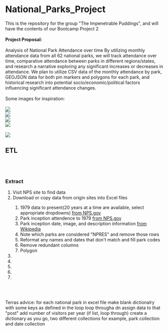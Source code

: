 # National_Parks_Project
This is the repository for the group "The Impenetrable Puddings", and will have the contents of our Bootcamp Project 2
<br><br>
<strong>Project Proposal:</strong>
<br><br>
Analysis of National Park Attendance over time
By utilizing monthly attendance data from all 62 national parks, we will track attendance over time, comparative attendance between parks in different regions/states, and research a narrative exploring any significant increases or decreases in attendance.
We plan to utilize CSV data of the monthly attendance by park, GEOJSON data for both pin markers and polygons for each park, and historical research into potential socio/economic/political factors influencing significant attendance changes.
<br><br>
Some images for inspiration:
<br><br>
<img src="proposal_images/example_graph1.png/">
<br>
<img src="proposal_images/example_graph2.png/">
<br>
<img src="proposal_images/map_inspo.png/">
<br>
<img src="proposal_images/terra_proj.png/">
<br>
<br>
<img src="proposal_images/proj2_map_idea.jpeg/">
<br>


<h2>ETL</h2>
<br><br>
<h3>Extract</h3>
<ol>
    <li>Visit NPS site to find data</li>
    <li>Download or copy data from origin sites into Excel files</li>
        <ol>
            <li>1979 data to present(20 years at a time are available, select appropriate dropdowns) <a href="https://irma.nps.gov/STATS/SSRSReports/National%20Reports/Annual%20Visitation%20By%20Park%20(1979%20-%20Last%20Calendar%20Year)">from NPS.gov</a></li>
            <li>Park inception attendence to 1979 <a href="https://irma.nps.gov/STATS/SSRSReports/National%20Reports/Query%20Builder%20for%20Historic%20Annual%20Recreation%20Visits%20(1904%20-%201979)">from NPS.gov</a></li>
            <li>Park inception date, image, and description information <a href="https://en.wikipedia.org/wiki/List_of_national_parks_of_the_United_States">from Wikipedia</a></li>
            <li>Note which parks are considered "NPRES" and remove those rows</li>
            <li>Reformat any names and dates that don't match and fill park codes</li>
            <li>Remove redundant columns</li>
            <li>Polygon </li>
            </ol>
    <li></li>
    <li></li>
    <li></li>
    <li></li>
    <li></li>
</ol>

<br><br>

Terras advice:
for each national park in excel file
make blank dictionalry with some keys as defined in the loop
loop througha dn assign data to that "post"
add number of visitors per year (if list, loop through)
create a dictionary as you go, 
two different collections for example,
park collection and date collection

